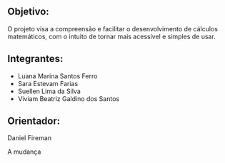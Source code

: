 ## Objetivo: 

O projeto visa a compreensão e facilitar o desenvolvimento de cálculos matemáticos, com o intuito de tornar mais acessível e simples de usar. 

## Integrantes: 

* Luana Marina Santos Ferro 
* Sara Estevam Farias
* Suellen Lima da Silva
* Viviam Beatriz Galdino dos Santos 

## Orientador: 

Daniel Fireman


A
mudança

